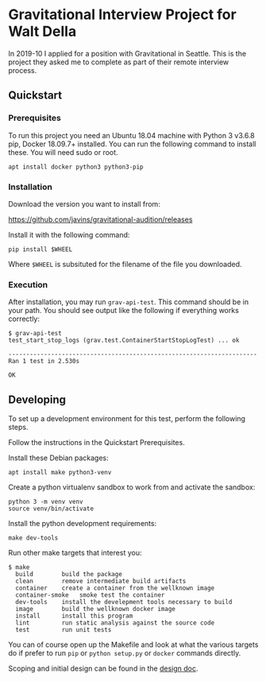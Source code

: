 # Gravitational Interview Project for Walt Della
In 2019-10 I applied for a position with Gravitational in Seattle. This is
the project they asked me to complete as part of their remote interview
process.

## Quickstart

### Prerequisites
To run this project you need an Ubuntu 18.04 machine with Python 3 v3.6.8
pip, Docker 18.09.7+ installed. You can run the following command to
install these.  You will need sudo or root.

```apt install docker python3 python3-pip```


### Installation
Download the version you want to install from:

https://github.com/javins/gravitational-audition/releases

Install it with the following command:

```pip install $WHEEL```

Where `$WHEEL` is subsituted for the filename of the file you downloaded.

### Execution
After installation, you may run `grav-api-test`.  This command should be
in your path. You should see output like the following if everything
works correctly:

```
$ grav-api-test
test_start_stop_logs (grav.test.ContainerStartStopLogTest) ... ok

----------------------------------------------------------------------
Ran 1 test in 2.530s

OK
```


## Developing
To set up a development environment for this test, perform the following
steps.

Follow the instructions in the Quickstart Prerequisites.

Install these Debian packages:
```
apt install make python3-venv
```

Create a python virtualenv sandbox to work from and activate the sandbox:
```
python 3 -m venv venv
source venv/bin/activate
```

Install the python development requirements:
```
make dev-tools
```

Run other make targets that interest you:
```
$ make
  build        build the package
  clean        remove intermediate build artifacts
  container    create a container from the wellknown image
  container-smoke   smoke test the container
  dev-tools    install the develepment tools necessary to build
  image        build the wellknown docker image
  install      install this program
  lint         run static analysis against the source code
  test         run unit tests
```

You can of course open up the Makefile and look at what the various targets
do if prefer to run `pip` or `python setup.py` or `docker` commands directly.

Scoping and initial design can be found in the [design doc](DESIGN.md).
